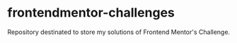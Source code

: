# frontendmentor-challenges
Repository destinated to store my solutions of Frontend Mentor's Challenge.
